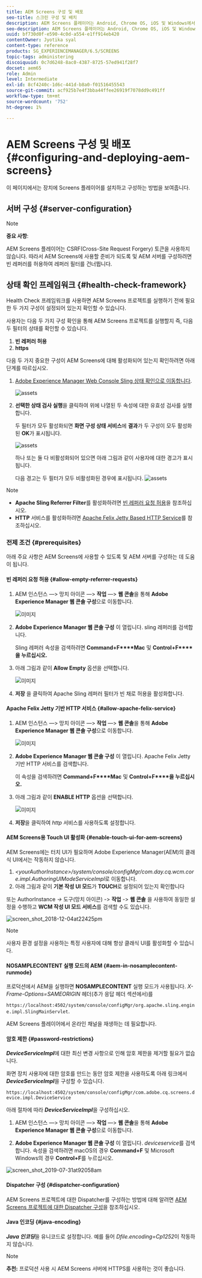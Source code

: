 ```yaml
---
title: AEM Screens 구성 및 배포
seo-title: 스크린 구성 및 배치
description: AEM Screens 플레이어는 Android, Chrome OS, iOS 및 Windows에서 사용할 수 있습니다. 이 페이지에서는 AEM Screens의 구성 및 배포에 대해 설명하고 플레이어 장치에 대한 h/w 선택 지침도 요약합니다.
seo-description: AEM Screens 플레이어는 Android, Chrome OS, iOS 및 Windows에서 사용할 수 있습니다. 이 페이지에서는 AEM Screens의 구성 및 배포에 대해 설명하고 플레이어 장치에 대한 h/w 선택 지침도 요약합니다.
uuid: bf730d0f-e590-4c0d-a554-e1ff914eb420
contentOwner: Jyotika syal
content-type: reference
products: SG_EXPERIENCEMANAGER/6.5/SCREENS
topic-tags: administering
discoiquuid: 0c7d6248-8ac0-4387-8725-57ed941f28f7
docset: aem65
role: Admin
level: Intermediate
exl-id: 8cf4240c-1d6c-441d-b8a0-f01516455543
source-git-commit: acf925b7e4f3bba44ffee26919f7078dd9c491ff
workflow-type: tm+mt
source-wordcount: '752'
ht-degree: 1%

---
```


# AEM Screens 구성 및 배포 {#configuring-and-deploying-aem-screens}

이 페이지에서는 장치에 Screens 플레이어를 설치하고 구성하는 방법을 보여줍니다.

## 서버 구성 {#server-configuration}

>[!NOTE]
>
>**중요 사항**:
>
>AEM Screens 플레이어는 CSRF(Cross-Site Request Forgery) 토큰을 사용하지 않습니다. 따라서 AEM Screens에 사용할 준비가 되도록 및 AEM 서버를 구성하려면 빈 레퍼러를 허용하여 레퍼러 필터를 건너뜁니다.

## 상태 확인 프레임워크 {#health-check-framework}

Health Check 프레임워크를 사용하면 AEM Screens 프로젝트를 실행하기 전에 필요한 두 가지 구성이 설정되어 있는지 확인할 수 있습니다.

사용자는 다음 두 가지 구성 확인을 통해 AEM Screens 프로젝트를 실행할지 즉, 다음 두 필터의 상태를 확인할 수 있습니다.

1. **빈 레퍼러 허용**
2. **https**

다음 두 가지 중요한 구성이 AEM Screens에 대해 활성화되어 있는지 확인하려면 아래 단계를 따르십시오.

1. [Adobe Experience Manager Web Console Sling 상태 확인으로 이동합니다](http://localhost:4502/system/console/healthcheck?tags=screensconfigs&amp;overrideGlobalTimeout=).

   ![assets](assets/health-check1.png)


2. **선택한 상태 검사 실행**&#x200B;을 클릭하여 위에 나열된 두 속성에 대한 유효성 검사를 실행합니다.

   두 필터가 모두 활성화되면 **화면 구성 상태 서비스**&#x200B;에 **결과**&#x200B;가 두 구성이 모두 활성화된 **OK**&#x200B;가 표시됩니다.

   ![assets](assets/health-check2.png)

   하나 또는 둘 다 비활성화되어 있으면 아래 그림과 같이 사용자에 대한 경고가 표시됩니다.

   다음 경고는 두 필터가 모두 비활성화된 경우에 표시됩니다.
   ![assets](assets/health-check3.png)

>[!NOTE]
>
>* **Apache Sling Referrer Filter**&#x200B;를 활성화하려면 [빈 레퍼러 요청 허용](/help/user-guide/configuring-screens-introduction.md#allow-empty-referrer-requests)을 참조하십시오.
>* **HTTP** 서비스를 활성화하려면 [Apache Felix Jetty Based HTTP Service](/help/user-guide/configuring-screens-introduction.md#allow-apache-felix-service)를 참조하십시오.


### 전제 조건 {#prerequisites}

아래 주요 사항은 AEM Screens에 사용할 수 있도록 및 AEM 서버를 구성하는 데 도움이 됩니다.

#### 빈 레퍼러 요청 허용 {#allow-empty-referrer-requests}

1. AEM 인스턴스 —> 망치 아이콘 —> **작업** —> **웹 콘솔**&#x200B;을 통해 **Adobe Experience Manager 웹 콘솔 구성**&#x200B;으로 이동합니다.

   ![이미지](assets/config/empty-ref1.png)

1. **Adobe Experience Manager 웹 콘솔 구성** 이 열립니다. sling 레퍼러를 검색합니다.

   Sling 레퍼러 속성을 검색하려면 **Command+F****Mac** 및 **Control+F****을 누르십시오.**

1. 아래 그림과 같이 **Allow Empty** 옵션을 선택합니다.

   ![이미지](assets/config/empty-ref2.png)

1. **저장** 을 클릭하여 Apache Sling 레퍼러 필터가 빈 채로 허용을 활성화합니다.


#### Apache Felix Jetty 기반 HTTP 서비스 {#allow-apache-felix-service}

1. AEM 인스턴스 —> 망치 아이콘 —> **작업** —> **웹 콘솔**&#x200B;을 통해 **Adobe Experience Manager 웹 콘솔 구성**&#x200B;으로 이동합니다.

   ![이미지](assets/config/empty-ref1.png)

1. **Adobe Experience Manager 웹 콘솔 구성** 이 열립니다. Apache Felix Jetty 기반 HTTP 서비스를 검색합니다.

   이 속성을 검색하려면 **Command+F****Mac** 및 **Control+F****을 누르십시오.**

1. 아래 그림과 같이 **ENABLE HTTP** 옵션을 선택합니다.

   ![이미지](assets/config/config-1.png)

1. **저장**&#x200B;을 클릭하여 *http* 서비스를 사용하도록 설정합니다.

#### AEM Screens용 Touch UI 활성화 {#enable-touch-ui-for-aem-screens}

AEM Screens에는 터치 UI가 필요하며 Adobe Experience Manager(AEM)의 클래식 UI에서는 작동하지 않습니다.

1. *&lt;yourAuthorInstance>/system/console/configMgr/com.day.cq.wcm.core.impl.AuthoringUIModeServiceImpl*&#x200B;로 이동합니다.
1. 아래 그림과 같이 **기본 작성 UI 모드**&#x200B;가 **TOUCH**&#x200B;로 설정되어 있는지 확인합니다

또는 AuthorInstance *->* 도구(망치 아이콘) -> **작업** -> **웹 콘솔** 을 사용하여 동일한 설정을 수행하고 **WCM 작성 UI 모드 서비스**&#x200B;를 검색할 수도 있습니다.

![screen_shot_2018-12-04at22425pm](assets/screen_shot_2018-12-04at22425pm.png)

>[!NOTE]
>
>사용자 환경 설정을 사용하는 특정 사용자에 대해 항상 클래식 UI를 활성화할 수 있습니다.

#### NOSAMPLECONTENT 실행 모드의 AEM {#aem-in-nosamplecontent-runmode}

프로덕션에서 AEM을 실행하면 **NOSAMPLECONTENT** 실행 모드가 사용됩니다. *X-Frame-Options=SAMEORIGIN* 헤더(추가 응답 헤더 섹션에서)를

`https://localhost:4502/system/console/configMgr/org.apache.sling.engine.impl.SlingMainServlet`.

AEM Screens 플레이어에서 온라인 채널을 재생하는 데 필요합니다.

#### 암호 제한 {#password-restrictions}

***DeviceServiceImpl***&#x200B;에 대한 최신 변경 사항으로 인해 암호 제한을 제거할 필요가 없습니다.

화면 장치 사용자에 대한 암호를 만드는 동안 암호 제한을 사용하도록 아래 링크에서 ***DeviceServiceImpl***&#x200B;을 구성할 수 있습니다.

`https://localhost:4502/system/console/configMgr/com.adobe.cq.screens.device.impl.DeviceService`

아래 절차에 따라 ***DeviceServiceImpl***&#x200B;을 구성하십시오.

1. AEM 인스턴스 —> 망치 아이콘 —> **작업** —> **웹 콘솔**&#x200B;을 통해 **Adobe Experience Manager 웹 콘솔 구성**&#x200B;으로 이동합니다.

1. **Adobe Experience Manager 웹 콘솔 구성** 이 열립니다. *deviceservice*&#x200B;를 검색합니다. 속성을 검색하려면 macOS의 경우 **Command+F** 및 Microsoft Windows의 경우 **Control+F**&#x200B;를 누르십시오.

![screen_shot_2019-07-31at92058am](assets/screen_shot_2019-07-31at92058am.png)

#### Dispatcher 구성 {#dispatcher-configuration}

AEM Screens 프로젝트에 대한 Dispatcher를 구성하는 방법에 대해 알려면 [AEM Screens 프로젝트에 대한 Dispatcher 구성](dispatcher-configurations-aem-screens.md)을 참조하십시오.

#### Java 인코딩 {#java-encoding}

***Java 인코딩***&#x200B;을 유니코드로 설정합니다. 예를 들어 *Dfile.encoding=Cp1252*&#x200B;이 작동하지 않습니다.

>[!NOTE]
>**추천:**
>프로덕션 사용 시 AEM Screens 서버에 HTTPS를 사용하는 것이 좋습니다.
